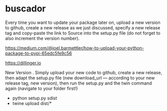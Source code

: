 # buscador

Every time you want to update your package later on, upload a new version to github, create a new release as we just discussed, specify a new release tag and copy-paste the link to Source into the setup.py file (do not forget to also increment the version number).

https://medium.com/@joel.barmettler/how-to-upload-your-python-package-to-pypi-65edc5fe9c56

https://dillinger.io

New Version
. Simply upload your new code to github, create a new release, then adapt the setup.py file (new download_url — according to your new release tag, new version), then run the setup.py and the twin command again (navigate to your folder first!)

- python setup.py sdist
- twine upload dist/*
